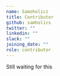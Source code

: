 ```yaml
---
name: Samoholicz
title: Contributor
github: samholics
twitter: ""
linkedin: ""
slack: ""
joining_date: ""
role: contributor
---
```


Still waiting for this
